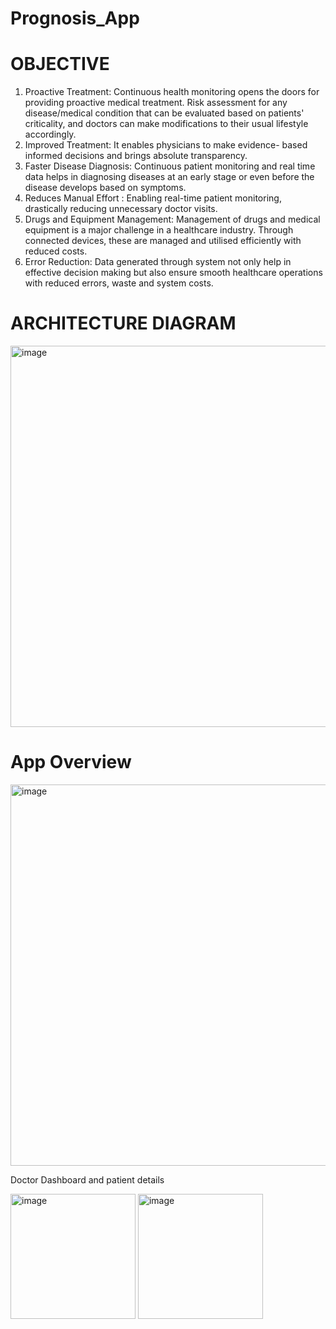 # Prognosis_App

# OBJECTIVE

1. Proactive Treatment: Continuous health monitoring opens the doors for providing proactive medical treatment. Risk assessment for any disease/medical condition that can be evaluated based on patients' criticality, and doctors can make modifications to their usual lifestyle accordingly.
2. Improved Treatment: It enables physicians to make evidence- based informed decisions and brings absolute transparency.
3. Faster Disease Diagnosis: Continuous patient monitoring and real time data helps in diagnosing diseases at an early stage or even before the disease develops based on symptoms.
4. Reduces Manual Effort : Enabling real-time patient monitoring, drastically reducing unnecessary doctor visits.
5. Drugs and Equipment Management: Management of drugs and medical equipment is a major challenge in a healthcare industry. Through connected devices, these are managed and utilised efficiently with reduced costs.
6. Error Reduction: Data generated through system not only help in effective decision making but also ensure smooth healthcare operations with reduced errors, waste and system costs.

# ARCHITECTURE DIAGRAM

<img width="610" alt="image" src="https://i.postimg.cc/hjFhwdKj/conceptual-Model-Wh-BG.png">

# App Overview

<img width="610" alt="image" src="https://i.postimg.cc/1XK3d7zR/temp-Imagen-W1-XYg.avif">

Doctor Dashboard and patient details

<img width="200" alt="image" src="https://i.postimg.cc/W17bbHmM/1.jpg">
<img width="200" alt="image" src="https://i.postimg.cc/t4b4bj6q/5.jpg">
